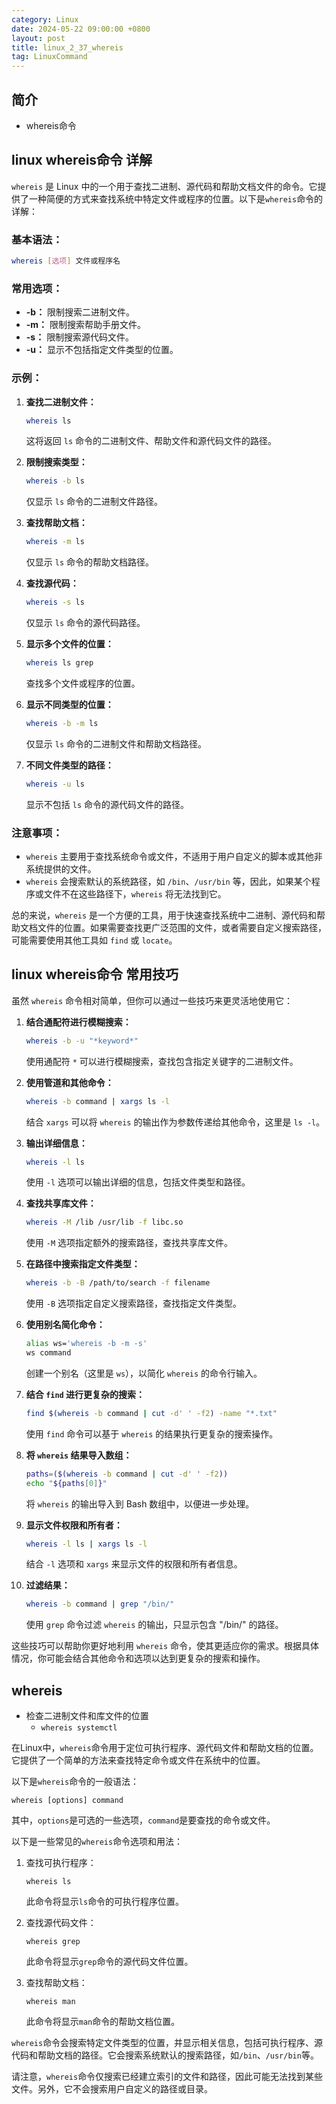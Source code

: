 ```yaml
---
category: Linux
date: 2024-05-22 09:00:00 +0800
layout: post
title: linux_2_37_whereis
tag: LinuxCommand
---
```

## 简介

+ whereis命令

## linux whereis命令 详解

`whereis` 是 Linux 中的一个用于查找二进制、源代码和帮助文档文件的命令。它提供了一种简便的方式来查找系统中特定文件或程序的位置。以下是`whereis`命令的详解：

### 基本语法：

```bash
whereis [选项] 文件或程序名
```

### 常用选项：

- **-b：** 限制搜索二进制文件。
- **-m：** 限制搜索帮助手册文件。
- **-s：** 限制搜索源代码文件。
- **-u：** 显示不包括指定文件类型的位置。

### 示例：

1. **查找二进制文件：**
   ```bash
   whereis ls
   ```
   这将返回 `ls` 命令的二进制文件、帮助文件和源代码文件的路径。

2. **限制搜索类型：**
   ```bash
   whereis -b ls
   ```
   仅显示 `ls` 命令的二进制文件路径。

3. **查找帮助文档：**
   ```bash
   whereis -m ls
   ```
   仅显示 `ls` 命令的帮助文档路径。

4. **查找源代码：**
   ```bash
   whereis -s ls
   ```
   仅显示 `ls` 命令的源代码路径。

5. **显示多个文件的位置：**
   ```bash
   whereis ls grep
   ```
   查找多个文件或程序的位置。

6. **显示不同类型的位置：**
   ```bash
   whereis -b -m ls
   ```
   仅显示 `ls` 命令的二进制文件和帮助文档路径。

7. **不同文件类型的路径：**
   ```bash
   whereis -u ls
   ```
   显示不包括 `ls` 命令的源代码文件的路径。

### 注意事项：

- `whereis` 主要用于查找系统命令或文件，不适用于用户自定义的脚本或其他非系统提供的文件。
- `whereis` 会搜索默认的系统路径，如 `/bin`、`/usr/bin` 等，因此，如果某个程序或文件不在这些路径下，`whereis` 将无法找到它。

总的来说，`whereis` 是一个方便的工具，用于快速查找系统中二进制、源代码和帮助文档文件的位置。如果需要查找更广泛范围的文件，或者需要自定义搜索路径，可能需要使用其他工具如 `find` 或 `locate`。

## linux whereis命令 常用技巧

虽然 `whereis` 命令相对简单，但你可以通过一些技巧来更灵活地使用它：

1. **结合通配符进行模糊搜索：**
   ```bash
   whereis -b -u "*keyword*"
   ```
   使用通配符 `*` 可以进行模糊搜索，查找包含指定关键字的二进制文件。

2. **使用管道和其他命令：**
   ```bash
   whereis -b command | xargs ls -l
   ```
   结合 `xargs` 可以将 `whereis` 的输出作为参数传递给其他命令，这里是 `ls -l`。

3. **输出详细信息：**
   ```bash
   whereis -l ls
   ```
   使用 `-l` 选项可以输出详细的信息，包括文件类型和路径。

4. **查找共享库文件：**
   ```bash
   whereis -M /lib /usr/lib -f libc.so
   ```
   使用 `-M` 选项指定额外的搜索路径，查找共享库文件。

5. **在路径中搜索指定文件类型：**
   ```bash
   whereis -b -B /path/to/search -f filename
   ```
   使用 `-B` 选项指定自定义搜索路径，查找指定文件类型。

6. **使用别名简化命令：**
   ```bash
   alias ws='whereis -b -m -s'
   ws command
   ```
   创建一个别名（这里是 `ws`），以简化 `whereis` 的命令行输入。

7. **结合 `find` 进行更复杂的搜索：**
   ```bash
   find $(whereis -b command | cut -d' ' -f2) -name "*.txt"
   ```
   使用 `find` 命令可以基于 `whereis` 的结果执行更复杂的搜索操作。

8. **将 `whereis` 结果导入数组：**
   ```bash
   paths=($(whereis -b command | cut -d' ' -f2))
   echo "${paths[0]}"
   ```
   将 `whereis` 的输出导入到 Bash 数组中，以便进一步处理。

9. **显示文件权限和所有者：**
   ```bash
   whereis -l ls | xargs ls -l
   ```
   结合 `-l` 选项和 `xargs` 来显示文件的权限和所有者信息。

10. **过滤结果：**
    ```bash
    whereis -b command | grep "/bin/"
    ```
    使用 `grep` 命令过滤 `whereis` 的输出，只显示包含 "/bin/" 的路径。

这些技巧可以帮助你更好地利用 `whereis` 命令，使其更适应你的需求。根据具体情况，你可能会结合其他命令和选项以达到更复杂的搜索和操作。

## whereis  

+ 检查二进制文件和库文件的位置
  + `whereis systemctl`

在Linux中，`whereis`命令用于定位可执行程序、源代码文件和帮助文档的位置。它提供了一个简单的方法来查找特定命令或文件在系统中的位置。

以下是`whereis`命令的一般语法：

```
whereis [options] command
```

其中，`options`是可选的一些选项，`command`是要查找的命令或文件。

以下是一些常见的`whereis`命令选项和用法：

1. 查找可执行程序：
   ```
   whereis ls
   ```

   此命令将显示`ls`命令的可执行程序位置。

2. 查找源代码文件：
   ```
   whereis grep
   ```

   此命令将显示`grep`命令的源代码文件位置。

3. 查找帮助文档：
   ```
   whereis man
   ```

   此命令将显示`man`命令的帮助文档位置。

`whereis`命令会搜索特定文件类型的位置，并显示相关信息，包括可执行程序、源代码和帮助文档的路径。它会搜索系统默认的搜索路径，如`/bin`、`/usr/bin`等。

请注意，`whereis`命令仅搜索已经建立索引的文件和路径，因此可能无法找到某些文件。另外，它不会搜索用户自定义的路径或目录。